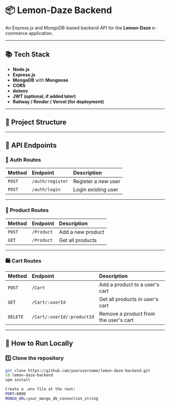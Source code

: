 # 📦 Lemon-Daze Backend

An Express.js and MongoDB-based backend API for the **Lemon-Daze** e-commerce application.

---

## 📚 Tech Stack  

- **Node.js**
- **Express.js**
- **MongoDB** with **Mongoose**
- **CORS**
- **dotenv**
- **JWT (optional, if added later)**
- **Railway / Render / Vercel (for deployment)**

---

## 📂 Project Structure


---

## 🚀 API Endpoints  

### 🔐 Auth Routes  

| Method | Endpoint        | Description               |
|:--------|:----------------|:---------------------------|
| `POST` | `/auth/register` | Register a new user         |
| `POST` | `/auth/login`    | Login existing user         |

---

### 🛒 Product Routes  

| Method | Endpoint   | Description               |
|:--------|:------------|:---------------------------|
| `POST` | `/Product`   | Add a new product |
| `GET`  | `/Product`   | Get all products           |

---

### 🛍️ Cart Routes  

| Method | Endpoint               | Description                   |
|:--------|:--------------------------|:---------------------------------|
| `POST` | `/Cart`                    | Add a product to a user's cart |
| `GET`  | `/Cart/:userId`            | Get all products in user's cart |
| `DELETE` | `/Cart/:userId/:productId` | Remove a product from the user's cart |

---

## 📝 How to Run Locally  

### 1️⃣ Clone the repository

```bash
git clone https://github.com/yourusername/lemon-daze-backend.git
cd lemon-daze-backend
npm install

Create a .env file at the root:
PORT=8000
MONGO_URL=your_mongo_db_connection_string
